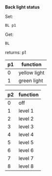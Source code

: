 __Back light status__

Set:

	BL p1

Get:

	BL

returns: p1

|p1|function|
|---|---|
|0|yellow light
|1|green light

|p2|function|
|---|---|
|0|off
|1|level 1
|2|level 2
|3|level 3
|4|level 4
|5|level 5
|6|level 6
|7|level 7
|8|level 8
